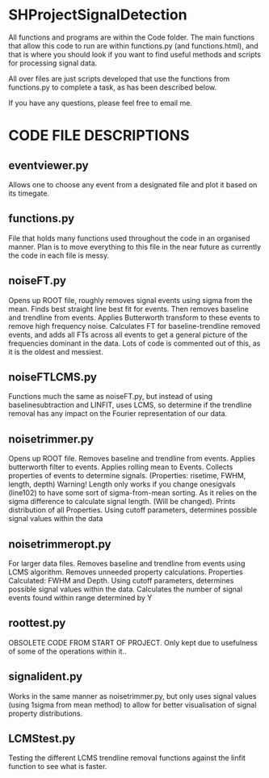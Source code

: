 # SHProjectSignalDetection


All functions and programs are within the Code folder.
The main functions that allow this code to run are within functions.py (and functions.html), and that is where you should look if you want to find useful methods and scripts for processing signal data.

All over files are just scripts developed that use the functions from functions.py to complete a task, as has been described below.

If you have any questions, please feel free to email me.

CODE FILE DESCRIPTIONS
======================

eventviewer.py
--------------
Allows one to choose any event from a designated file and plot it based on its timegate.

functions.py
------------
File that holds many functions used throughout the code in an organised manner. Plan is to move everything to this file in the near future as currently the code in each file is messy.

noiseFT.py
----------
Opens up ROOT file, roughly removes signal events using sigma from the mean.
Finds best straight line best fit for events.
Then removes baseline and trendline from events.
Applies Butterworth transform to these events to remove high frequency noise.
Calculates FT for baseline-trendline removed events, and adds all FTs across all events to get a general picture of the frequencies dominant in the data.
Lots of code is commented out of this, as it is the oldest and messiest.


noiseFTLCMS.py
--------------
Functions much the same as noiseFT.py, but instead of using baselinesubtraction and LINFIT, uses LCMS, so determine if the trendline removal has any impact on the Fourier representation of our data.

noisetrimmer.py
---------------
Opens up ROOT file. Removes baseline and trendline from events. Applies butterworth filter to events.
Applies rolling mean to Events.
Collects properties of events to determine signals.
(Properties: risetime, FWHM, length, depth)
Warning! Length only works if you change onesigvals (line102) to have some sort of sigma-from-mean sorting. As it relies on the sigma difference to calculate signal length. (Will be changed).
Prints distribution of all Properties.
Using cutoff parameters, determines possible signal values within the data


noisetrimmeropt.py
------------------
For larger data files.
Removes baseline and trendline from events using LCMS algorithm.
Removes unneeded property calculations.
Properties Calculated: FWHM and Depth.
Using cutoff parameters, determines possible signal values within the data.
Calculates the number of signal events found within range determined by Y

roottest.py
-----------
OBSOLETE CODE FROM START OF PROJECT.
Only kept due to usefulness of some of the operations within it..

signalident.py
---------------
Works in the same manner as noisetrimmer.py, but only uses signal values (using 1sigma from mean method) to allow for better visualisation of signal property distributions.


LCMStest.py
-----------
Testing the different LCMS trendline removal functions against the linfit function to see what is faster.
